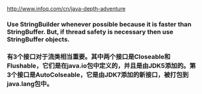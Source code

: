 http://www.infoq.com/cn/java-depth-adventure

### Use StringBuilder whenever possible because it is faster than StringBuffer. But, if thread safety is necessary then use StringBuffer objects.
### 有3个接口对于流类相当重要。其中两个接口是Closeable和Flushable，它们是在java.io包中定义的，并且是由JDK5添加的。第3个接口是AutoColseable，它是由JDK7添加的新接口，被打包到java.lang包中。
